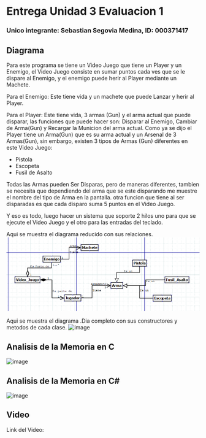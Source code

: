 # Entrega Unidad 3 Evaluacion 1 #

### Unico integrante: Sebastian Segovia Medina, ID: 000371417 ###

## Diagrama ##

Para este programa se tiene un Video Juego que tiene un Player y un Enemigo, el Video Juego consiste en sumar puntos cada ves que se le dispare al Enemigo, y el enemigo puede herir al Player mediante un Machete.

Para el Enemigo: Este tiene vida y un machete que puede Lanzar y herir al Player.

Para el Player: Este tiene vida, 3 armas (Gun) y el arma actual que puede disparar, las funciones que puede hacer son: Disparar al Enemigo, Cambiar de Arma(Gun) y Recargar la Municion del arma actual. Como ya se dijo el Player tiene un Arma(Gun) que es su arma actual y un Arsenal de 3 Armas(Gun), sin embargo, existen 3 tipos de Armas (Gun) diferentes en este Video Juego:

- Pistola
- Escopeta
- Fusil de Asalto

Todas las Armas pueden Ser Disparas, pero de maneras diferentes, tambien se necesita que dependiendo del arma que se este disparando me muestre el nombre del tipo de Arma en la pantalla. otra funcion que tiene al ser disparadas es que cada disparo suma 5 puntos en el Video Juego.

Y eso es todo, luego hacer un sistema que soporte 2 hilos uno para que se ejecute el Video Juego y el otro para las entradas del teclado.

Aqui se muestra el diagrama reducido con sus relaciones.
![image](https://github.com/jfUPB/sc2022-10-u3-e1-Michikatsu0/blob/main/Diagrama/Captura%20de%20pantalla%202022-04-24%20234547.png?raw=true)

Aqui se muestra el diagrama .Dia completo con sus constructores y metodos de cada clase.
![image](https://user-images.githubusercontent.com/68073260/165023328-a668d243-d1ac-4831-aab3-2787db55ee47.png)

## Analisis de la Memoria en C ##
![image](https://github.com/jfUPB/sc2022-10-u3-e1-Michikatsu0/blob/main/Diagrama/Sin%20t%C3%ADtulo-1.png?raw=true)

## Analisis de la Memoria en C# ##
![image](https://github.com/jfUPB/sc2022-10-u3-e1-Michikatsu0/blob/main/Diagrama/Sin%20t%C3%ADtulo-2.png?raw=true)


## Video ##
Link del Video: 


